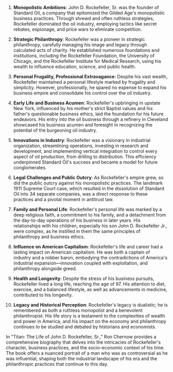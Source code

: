 1. **Monopolistic Ambitions**: John D. Rockefeller, Sr. was the founder of Standard Oil, a company that epitomized the Gilded Age's monopolistic business practices. Through shrewd and often ruthless strategies, Rockefeller dominated the oil industry, employing tactics like secret rebates, espionage, and price wars to eliminate competition.

2. **Strategic Philanthropy**: Rockefeller was a pioneer in strategic philanthropy, carefully managing his image and legacy through calculated acts of charity. He established numerous foundations and institutions, including the Rockefeller Foundation, the University of Chicago, and the Rockefeller Institute for Medical Research, using his wealth to influence education, science, and public health.

3. **Personal Frugality, Professional Extravagance**: Despite his vast wealth, Rockefeller maintained a personal lifestyle marked by frugality and simplicity. However, professionally, he spared no expense to expand his business empire and consolidate his control over the oil industry.

4. **Early Life and Business Acumen**: Rockefeller's upbringing in upstate New York, influenced by his mother's strict Baptist values and his father's questionable business ethics, laid the foundation for his future endeavors. His entry into the oil business through a refinery in Cleveland showcased his business acumen and foresight in recognizing the potential of the burgeoning oil industry.

5. **Innovations in Industry**: Rockefeller was a visionary in industrial organization, streamlining operations, investing in research and development, and implementing vertical integration to control every aspect of oil production, from drilling to distribution. This efficiency underpinned Standard Oil's success and became a model for future conglomerates.

6. **Legal Challenges and Public Outcry**: As Rockefeller's empire grew, so did the public outcry against his monopolistic practices. The landmark 1911 Supreme Court case, which resulted in the dissolution of Standard Oil into 34 separate companies, was a direct response to these practices and a pivotal moment in antitrust law.

7. **Family and Personal Life**: Rockefeller's personal life was marked by a deep religious faith, a commitment to his family, and a detachment from the day-to-day operations of his business in later years. His relationships with his children, especially his son John D. Rockefeller Jr., were complex, as he instilled in them the same principles of philanthropy and business ethics.

8. **Influence on American Capitalism**: Rockefeller's life and career had a lasting impact on American capitalism. He was both a captain of industry and a robber baron, embodying the contradictions of America's industrial expansion—innovation coupled with exploitation, and philanthropy alongside greed.

9. **Health and Longevity**: Despite the stress of his business pursuits, Rockefeller lived a long life, reaching the age of 97. His attention to diet, exercise, and a balanced lifestyle, as well as advancements in medicine, contributed to his longevity.

10. **Legacy and Historical Perception**: Rockefeller's legacy is dualistic; he is remembered as both a ruthless monopolist and a benevolent philanthropist. His life story is a testament to the complexities of wealth and power in America, and his impact on the economy and philanthropy continues to be studied and debated by historians and economists.

In "Titan: The Life of John D. Rockefeller, Sr.," Ron Chernow provides a comprehensive biography that delves into the intricacies of Rockefeller's character, business practices, and the socio-economic context of his time. The book offers a nuanced portrait of a man who was as controversial as he was influential, shaping both the industrial landscape of his era and the philanthropic practices that continue to this day.